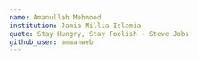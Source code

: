 ```yaml
---
name: Amanullah Mahmood
institution: Jamia Millia Islamia
quote: Stay Hungry, Stay Foolish - Steve Jobs
github_user: amaanweb
---
```

